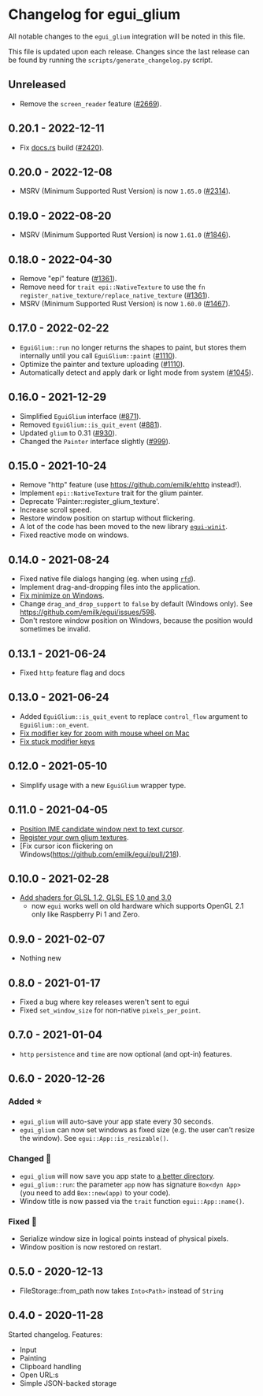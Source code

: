 # Changelog for egui_glium
All notable changes to the `egui_glium` integration will be noted in this file.

This file is updated upon each release.
Changes since the last release can be found by running the `scripts/generate_changelog.py` script.


## Unreleased
* Remove the `screen_reader` feature ([#2669](https://github.com/emilk/egui/pull/2669)).


## 0.20.1 - 2022-12-11
* Fix [docs.rs](https://docs.rs/egui_glium) build ([#2420](https://github.com/emilk/egui/pull/2420)).


## 0.20.0 - 2022-12-08
* MSRV (Minimum Supported Rust Version) is now `1.65.0` ([#2314](https://github.com/emilk/egui/pull/2314)).


## 0.19.0 - 2022-08-20
* MSRV (Minimum Supported Rust Version) is now `1.61.0` ([#1846](https://github.com/emilk/egui/pull/1846)).


## 0.18.0 - 2022-04-30
* Remove "epi" feature ([#1361](https://github.com/emilk/egui/pull/1361)).
* Remove need for `trait epi::NativeTexture` to use the `fn register_native_texture/replace_native_texture` ([#1361](https://github.com/emilk/egui/pull/1361)).
* MSRV (Minimum Supported Rust Version) is now `1.60.0` ([#1467](https://github.com/emilk/egui/pull/1467)).


## 0.17.0 - 2022-02-22
* `EguiGlium::run` no longer returns the shapes to paint, but stores them internally until you call `EguiGlium::paint` ([#1110](https://github.com/emilk/egui/pull/1110)).
* Optimize the painter and texture uploading ([#1110](https://github.com/emilk/egui/pull/1110)).
* Automatically detect and apply dark or light mode from system ([#1045](https://github.com/emilk/egui/pull/1045)).


## 0.16.0 - 2021-12-29
* Simplified `EguiGlium` interface ([#871](https://github.com/emilk/egui/pull/871)).
* Removed `EguiGlium::is_quit_event` ([#881](https://github.com/emilk/egui/pull/881)).
* Updated `glium` to 0.31 ([#930](https://github.com/emilk/egui/pull/930)).
* Changed the `Painter` interface slightly ([#999](https://github.com/emilk/egui/pull/999)).


## 0.15.0 - 2021-10-24
* Remove "http" feature (use https://github.com/emilk/ehttp instead!).
* Implement `epi::NativeTexture` trait for the glium painter.
* Deprecate 'Painter::register_glium_texture'.
* Increase scroll speed.
* Restore window position on startup without flickering.
* A lot of the code has been moved to the new library [`egui-winit`](https://github.com/emilk/egui/tree/master/crates/egui-winit).
* Fixed reactive mode on windows.


## 0.14.0 - 2021-08-24
* Fixed native file dialogs hanging (eg. when using [`rfd`](https://github.com/PolyMeilex/rfd)).
* Implement drag-and-dropping files into the application.
* [Fix minimize on Windows](https://github.com/emilk/egui/issues/518).
* Change `drag_and_drop_support` to `false` by default (Windows only). See <https://github.com/emilk/egui/issues/598>.
* Don't restore window position on Windows, because the position would sometimes be invalid.


## 0.13.1 - 2021-06-24
* Fixed `http` feature flag and docs


## 0.13.0 - 2021-06-24
* Added `EguiGlium::is_quit_event` to replace `control_flow` argument to `EguiGlium::on_event`.
* [Fix modifier key for zoom with mouse wheel on Mac](https://github.com/emilk/egui/issues/401)
* [Fix stuck modifier keys](https://github.com/emilk/egui/pull/479)


## 0.12.0 - 2021-05-10
* Simplify usage with a new `EguiGlium` wrapper type.


## 0.11.0 - 2021-04-05
* [Position IME candidate window next to text cursor](https://github.com/emilk/egui/pull/258).
* [Register your own glium textures](https://github.com/emilk/egui/pull/226).
* [Fix cursor icon flickering on Windows(https://github.com/emilk/egui/pull/218).


## 0.10.0 - 2021-02-28
* [Add shaders for GLSL 1.2, GLSL ES 1.0 and 3.0](https://github.com/emilk/egui/pull/187)
  - now `egui` works well on old hardware which supports OpenGL 2.1 only like Raspberry Pi 1 and Zero.


## 0.9.0 - 2021-02-07
* Nothing new


## 0.8.0 - 2021-01-17
* Fixed a bug where key releases weren't sent to egui
* Fixed `set_window_size` for non-native `pixels_per_point`.


## 0.7.0 - 2021-01-04
* `http` `persistence` and `time` are now optional (and opt-in) features.


## 0.6.0 - 2020-12-26
### Added ⭐
* `egui_glium` will auto-save your app state every 30 seconds.
* `egui_glium` can now set windows as fixed size (e.g. the user can't resize the window). See `egui::App::is_resizable()`.

### Changed 🔧
* `egui_glium` will now save you app state to [a better directory](https://docs.rs/directories-next/2.0.0/directories_next/struct.ProjectDirs.html#method.data_dir).
* `egui_glium::run`: the parameter `app` now has signature `Box<dyn App>` (you need to add `Box::new(app)` to your code).
* Window title is now passed via the `trait` function `egui::App::name()`.

### Fixed 🐛
* Serialize window size in logical points instead of physical pixels.
* Window position is now restored on restart.


## 0.5.0 - 2020-12-13
* FileStorage::from_path now takes `Into<Path>` instead of `String`


## 0.4.0 - 2020-11-28
Started changelog. Features:

* Input
* Painting
* Clipboard handling
* Open URL:s
* Simple JSON-backed storage
